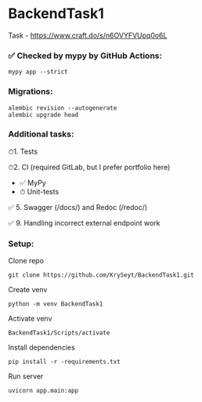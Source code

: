 # BackendTask1
Task - https://www.craft.do/s/n6OVYFVUpq0o6L

### ✅ Checked by mypy by GitHub Actions:
```shell
mypy app --strict
```

### Migrations:
```shell
alembic revision --autogenerate
alembic upgrade head
```

### Additional tasks:

⏱1. Tests

⏱2. CI (required GitLab, but I prefer portfolio here)
- ✅ MyPy
- ⏱ Unit-tests

✅ 5. Swagger (/docs/) and Redoc (/redoc/)

✅ 9. Handling incorrect external endpoint work

### Setup:

Clone repo
```shell
git clone https://github.com/KrySeyt/BackendTask1.git
```

Create venv
```shell
python -m venv BackendTask1
```

Activate venv
```shell
BackendTask1/Scripts/activate
```

Install dependencies
```shell
pip install -r -requirements.txt
```

Run server
```shell
uvicorn app.main:app
```